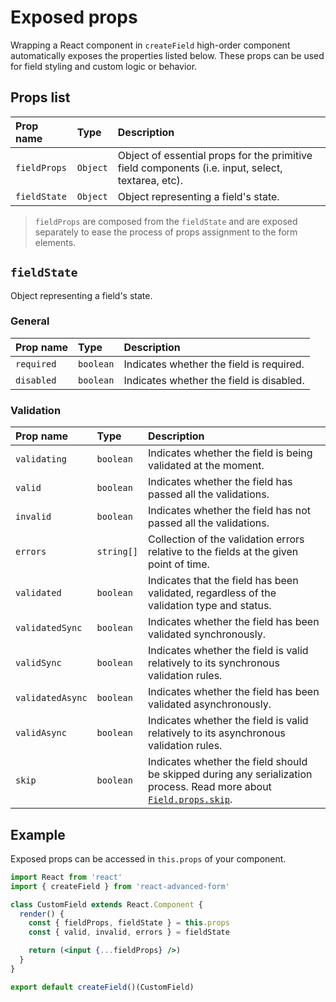 # Exposed props

Wrapping a React component in `createField` high-order component automatically exposes the properties listed below. These props can be used for field styling and custom logic or behavior.

## Props list

| Prop name | Type | Description |
| :--- | :--- | :--- |
| `fieldProps` | `Object` | Object of essential props for the primitive field components \(i.e. input, select, textarea, etc\). |
| `fieldState` | `Object` | Object representing a field's state. |

> `fieldProps` are composed from the `fieldState` and are exposed separately to ease the process of props assignment to the form elements.

## `fieldState`

Object representing a field's state.

### General

| Prop name | Type | Description |
| :--- | :--- | :--- |
| `required` | `boolean` | Indicates whether the field is required. |
| `disabled` | `boolean` | Indicates whether the field is disabled. |

### Validation

| Prop name | Type | Description |
| :--- | :--- | :--- |
| `validating` | `boolean` | Indicates whether the field is being validated at the moment. |
| `valid` | `boolean` | Indicates whether the field has passed all the validations. |
| `invalid` | `boolean` | Indicates whether the field has not passed all the validations. |
| `errors` | `string[]` | Collection of the validation errors relative to the fields at the given point of time. |
| `validated` | `boolean` | Indicates that the field has been validated, regardless of the validation type and status. |
| `validatedSync` | `boolean` | Indicates whether the field has been validated synchronously. |
| `validSync` | `boolean` | Indicates whether the field is valid relatively to its synchronous validation rules. |
| `validatedAsync` | `boolean` | Indicates whether the field has been validated asynchronously. |
| `validAsync` | `boolean` | Indicates whether the field is valid relatively to its asynchronous validation rules. |
| `skip` | `boolean` | Indicates whether the field should be skipped during any serialization process. Read more about [`Field.props.skip`](../../components/field/props/skip.md). |

## Example

Exposed props can be accessed in `this.props` of your component.

```jsx
import React from 'react'
import { createField } from 'react-advanced-form'

class CustomField extends React.Component {
  render() {
    const { fieldProps, fieldState } = this.props
    const { valid, invalid, errors } = fieldState

    return (<input {...fieldProps} />)
  }
}

export default createField()(CustomField)
```


